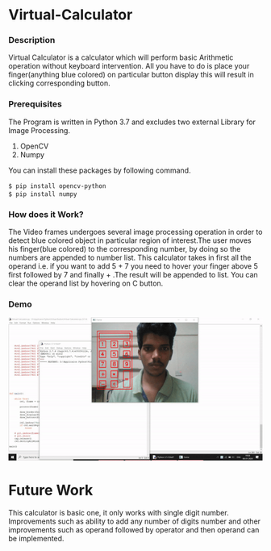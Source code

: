 # Virtual-Calculator

### Description
Virtual Calculator is a calculator which will perform basic Arithmetic operation without keyboard intervention. All you have to do is place your finger(anything blue colored) on particular button display this will result in clicking corresponding button.

### Prerequisites
The Program is written in Python 3.7 and excludes two external Library for Image Processing.

1. OpenCV
2. Numpy

You can install these packages by following command.
```
$ pip install opencv-python
$ pip install numpy
```


### How does it Work?
The Video frames undergoes several image processing operation in order to detect blue colored object in particular region of interest.The user moves his finger(blue colored) to the corresponding number, by doing so the numbers are appended to number list. This calculator takes in first all the operand i.e. if you want to add 5 + 7 you need to hover your finger above 5 first followed by 7 and finally + .The result will be appended to list.
You can clear the operand list by hovering on C button.

### Demo
![](demo/demo.gif)


# Future Work
This calculator is basic one, it only works with single digit number. Improvements such as ability to add any number of digits number and other improvements such as operand followed by operator and then operand can be implemented.
